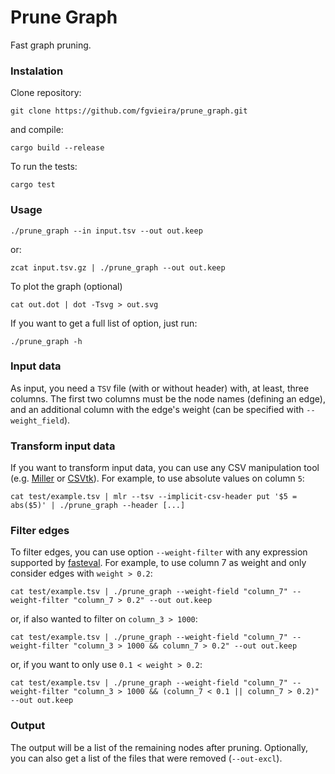# Prune Graph
Fast graph pruning.

### Instalation
Clone repository:
```
git clone https://github.com/fgvieira/prune_graph.git
```

and compile:
```
cargo build --release
```

To run the tests:
```
cargo test
```

### Usage
```
./prune_graph --in input.tsv --out out.keep
```
or:
```
zcat input.tsv.gz | ./prune_graph --out out.keep
```

To plot the graph (optional)
```
cat out.dot | dot -Tsvg > out.svg
```

If you want to get a full list of option, just run:
```
./prune_graph -h
```

### Input data
As input, you need a `TSV` file (with or without header) with, at least, three columns. The first two columns must be the node names (defining an edge), and an additional column with the edge's weight (can be specified with `--weight_field`).

### Transform input data
If you want to transform input data, you can use any CSV manipulation tool (e.g. [Miller](https://miller.readthedocs.io/en/latest/) or [CSVtk](https://bioinf.shenwei.me/csvtk/)). For example, to use absolute values on column `5`:
```
cat test/example.tsv | mlr --tsv --implicit-csv-header put '$5 = abs($5)' | ./prune_graph --header [...]
```

### Filter edges
To filter edges, you can use option `--weight-filter` with any expression supported by [fasteval](https://crates.io/crates/fasteval). For example, to use column 7 as weight and only consider edges with `weight > 0.2`:
```
cat test/example.tsv | ./prune_graph --weight-field "column_7" --weight-filter "column_7 > 0.2" --out out.keep
```
or, if also wanted to filter on `column_3 > 1000`:
```
cat test/example.tsv | ./prune_graph --weight-field "column_7" --weight-filter "column_3 > 1000 && column_7 > 0.2" --out out.keep
```
or, if you want to only use `0.1 < weight > 0.2`:
```
cat test/example.tsv | ./prune_graph --weight-field "column_7" --weight-filter "column_3 > 1000 && (column_7 < 0.1 || column_7 > 0.2)" --out out.keep
```

### Output
The output will be a list of the remaining nodes after pruning. Optionally, you can also get a list of the files that were removed (`--out-excl`).
